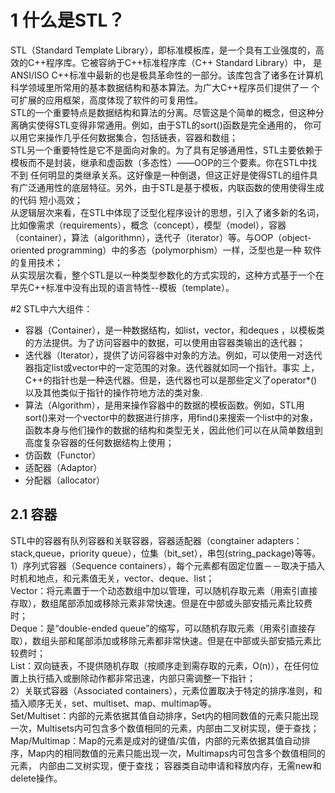 # 1 什么是STL？
STL（Standard Template Library），即标准模板库，是一个具有工业强度的，高效的C++程序库。它被容纳于C++标准程序库（C++ Standard Library）中，
是ANSI/ISO C++标准中最新的也是极具革命性的一部分。该库包含了诸多在计算机科学领域里所常用的基本数据结构和基本算法。为广大C++程序员们提供了一
个可扩展的应用框架，高度体现了软件的可复用性。  
STL的一个重要特点是数据结构和算法的分离。尽管这是个简单的概念，但这种分离确实使得STL变得非常通用。例如，由于STL的sort()函数是完全通用的，
你可以用它来操作几乎任何数据集合，包括链表，容器和数组；  
STL另一个重要特性是它不是面向对象的。为了具有足够通用性，STL主要依赖于模板而不是封装，继承和虚函数（多态性）——OOP的三个要素。你在STL中找不到
任何明显的类继承关系。这好像是一种倒退，但这正好是使得STL的组件具有广泛通用性的底层特征。另外，由于STL是基于模板，内联函数的使用使得生成的代码
短小高效；  
从逻辑层次来看，在STL中体现了泛型化程序设计的思想，引入了诸多新的名词，比如像需求（requirements），概念（concept），模型（model），容器
（container），算法（algorithmn），迭代子（iterator）等。与OOP（object-oriented programming）中的多态（polymorphism）一样，泛型也是一种
软件的复用技术；  
从实现层次看，整个STL是以一种类型参数化的方式实现的，这种方式基于一个在早先C++标准中没有出现的语言特性--模板（template）。  

#2 STL中六大组件：
* 容器（Container），是一种数据结构，如list，vector，和deques ，以模板类的方法提供。为了访问容器中的数据，可以使用由容器类输出的迭代器；
* 迭代器（Iterator），提供了访问容器中对象的方法。例如，可以使用一对迭代器指定list或vector中的一定范围的对象。迭代器就如同一个指针。事实
上，C++的指针也是一种迭代器。但是，迭代器也可以是那些定义了operator*()以及其他类似于指针的操作符地方法的类对象.  
* 算法（Algorithm），是用来操作容器中的数据的模板函数。例如，STL用sort()来对一个vector中的数据进行排序，用find()来搜索一个list中的对象，
函数本身与他们操作的数据的结构和类型无关，因此他们可以在从简单数组到高度复杂容器的任何数据结构上使用；  
* 仿函数（Functor）  
* 适配器（Adaptor）  
* 分配器（allocator）  
## 2.1 容器
STL中的容器有队列容器和关联容器，容器适配器（congtainer adapters：stack,queue，priority queue），位集（bit_set），串包(string_package)等等。  
1）序列式容器（Sequence containers），每个元素都有固定位置－－取决于插入时机和地点，和元素值无关，vector、deque、list；  
  Vector：将元素置于一个动态数组中加以管理，可以随机存取元素（用索引直接存取），数组尾部添加或移除元素非常快速。但是在中部或头部安插元素比较费时；  
  Deque：是“double-ended queue”的缩写，可以随机存取元素（用索引直接存取），数组头部和尾部添加或移除元素都非常快速。但是在中部或头部安插元素比较费时；  
  List：双向链表，不提供随机存取（按顺序走到需存取的元素，O(n)），在任何位置上执行插入或删除动作都非常迅速，内部只需调整一下指针；  
2）关联式容器（Associated containers），元素位置取决于特定的排序准则，和插入顺序无关，set、multiset、map、multimap等。  
  Set/Multiset：内部的元素依据其值自动排序，Set内的相同数值的元素只能出现一次，Multisets内可包含多个数值相同的元素，内部由二叉树实现，便于查找；
  Map/Multimap：Map的元素是成对的键值/实值，内部的元素依据其值自动排序，Map内的相同数值的元素只能出现一次，Multimaps内可包含多个数值相同的元素，
  内部由二叉树实现，便于查找； 
容器类自动申请和释放内存，无需new和delete操作。
